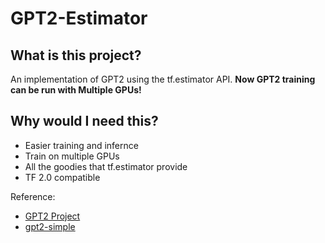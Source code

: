 # GPT2-Estimator

## What is this project?

An implementation of GPT2 using the tf.estimator API. **Now GPT2 training can be run with Multiple GPUs!**

## Why would I need this?

- Easier training and infernce
- Train on multiple GPUs
- All the goodies that tf.estimator provide
- TF 2.0 compatible

Reference: 
- [GPT2 Project](https://github.com/openai/gpt-2)
- [gpt2-simple](https://github.com/minimaxir/gpt-2-simple)
